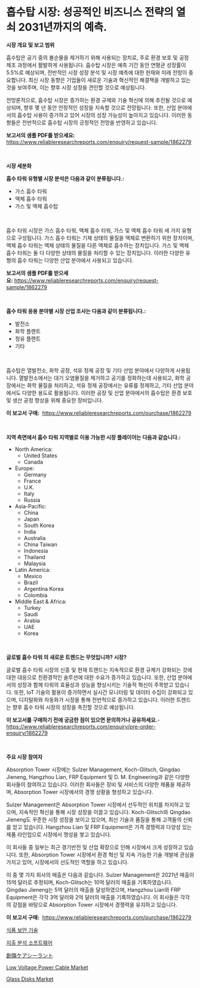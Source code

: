 <p><h1>흡수탑 시장: 성공적인 비즈니스 전략의 열쇠 2031년까지의 예측.</h1></p><p><strong>시장 개요 및 보고 범위</strong></p>
<p><p>흡수탑은 공기 중의 불순물을 제거하기 위해 사용되는 장치로, 주로 환경 보호 및 공정 제조 과정에서 활발하게 사용됩니다. 흡수탑 시장은 예측 기간 동안 연평균 성장률이 5.5%로 예상되며, 전반적인 시장 성장 분석 및 시장 예측에 대한 현재와 미래 전망이 중요합니다. 최신 시장 동향은 기업들이 새로운 기술과 혁신적인 해결책을 개발하고 있는 것을 보여주며, 이는 향후 시장 성장을 견인할 것으로 예상됩니다.</p><p>전망론적으로, 흡수탑 시장은 증가하는 환경 규제와 기술 혁신에 의해 추진될 것으로 예상되며, 향후 몇 년 동안 안정적인 성장을 지속할 것으로 전망됩니다. 또한, 산업 분야에서의 흡수탑 사용이 증가하고 있어 시장의 성장 가능성이 높아지고 있습니다. 이러한 동향들은 전반적으로 흡수탑 시장의 긍정적인 전망을 반영하고 있습니다.</p></p>
<p><strong>보고서의 샘플 PDF를 받으세요:</strong> <a href="https://www.reliableresearchreports.com/enquiry/request-sample/1862279">https://www.reliableresearchreports.com/enquiry/request-sample/1862279</a></p>
<p>&nbsp;</p>
<p><strong>시장 세분화</strong></p>
<p><strong>흡수 타워 유형별 시장 분석은 다음과 같이 분류됩니다.:</strong></p>
<p><ul><li>가스 흡수 타워</li><li>액체 흡수 타워</li><li>가스 및 액체 흡수탑</li></ul></p>
<p>&nbsp;</p>
<p><p>흡수 타워 시장은 가스 흡수 타워, 액체 흡수 타워, 가스 및 액체 흡수 타워 세 가지 유형으로 구성됩니다. 가스 흡수 타워는 기체 상태의 물질을 액체로 변환하기 위한 장치이며, 액체 흡수 타워는 액체 상태의 물질을 다른 액체로 흡수하는 장치입니다. 가스 및 액체 흡수 타워는 둘 다 다양한 상태의 물질을 처리할 수 있는 장치입니다. 이러한 다양한 유형의 흡수 타워는 다양한 산업 분야에서 사용되고 있습니다.</p></p>
<p><strong>보고서의 샘플 PDF를 받으세요:</strong>&nbsp;<a href="https://www.reliableresearchreports.com/enquiry/request-sample/1862279">https://www.reliableresearchreports.com/enquiry/request-sample/1862279</a></p>
<p>&nbsp;</p>
<p><strong> 흡수 타워 응용 분야별 시장 산업 조사는 다음과 같이 분류됩니다.:</strong></p>
<p><ul><li>발전소</li><li>화학 플랜트</li><li>정유 플랜트</li><li>기타</li></ul></p>
<p>&nbsp;</p>
<p><p>흡수탑은 열발전소, 화학 공장, 석유 정제 공장 및 기타 산업 분야에서 다양하게 사용됩니다. 열발전소에서는 대기 오염물질을 제거하고 공기를 정화하는데 사용되고, 화학 공장에서는 화학 물질을 처리하고, 석유 정제 공장에서는 유류를 정제하고, 기타 산업 분야에서도 다양한 용도로 활용됩니다. 이러한 공장 및 산업 분야에서의 흡수탑은 환경 보호 및 생산 공정 향상을 위해 중요한 장비입니다.</p></p>
<p><strong>이 보고서 구매:</strong>&nbsp; <a href="https://www.reliableresearchreports.com/purchase/1862279">https://www.reliableresearchreports.com/purchase/1862279</a></p>
<p>&nbsp;</p>
<p><strong>지역 측면에서 흡수 타워 지역별로 이용 가능한 시장 플레이어는 다음과 같습니다.:</strong></p>
<p><ul>
    <li>
        North America:
        <ul>
            <li>United States</li>
            <li>Canada</li>
        </ul>
    </li>
    <li>
        Europe:
        <ul>
            <li>Germany</li>
            <li>France</li>
            <li>U.K.</li>
            <li>Italy</li>
            <li>Russia</li>
        </ul>
    </li>
    <li>
        Asia-Pacific:
        <ul>
            <li>China</li>
            <li>Japan</li>
            <li>South Korea</li>
            <li>India</li>
            <li>Australia</li>
            <li>China Taiwan</li>
            <li>Indonesia</li>
            <li>Thailand</li>
            <li>Malaysia</li>
        </ul>
    </li>
    <li>
        Latin America:
        <ul>
            <li>Mexico</li>
            <li>Brazil</li>
            <li>Argentina Korea</li>
            <li>Colombia</li>
        </ul>
    </li>
    <li>
        Middle East & Africa:
        <ul>
            <li>Turkey</li>
            <li>Saudi</li>
            <li>Arabia</li>
            <li>UAE</li>
            <li>Korea</li>
        </ul>
    </li>
    </ul></p>
<p>&nbsp;</p>
<p><strong>글로벌 흡수 타워 의 새로운 트렌드는 무엇입니까? 시장?</strong></p>
<p><p>글로벌 흡수 타워 시장의 신흥 및 현재 트렌드는 지속적으로 환경 규제가 강화되는 것에 대한 대응으로 친환경적인 솔루션에 대한 수요가 증가하고 있습니다. 또한, 산업 분야에서의 성장과 함께 타워의 효율성과 성능을 향상시키는 기술적 혁신이 주목받고 있습니다. 또한, IoT 기술의 활용이 증가하면서 실시간 모니터링 및 데이터 수집이 강화되고 있으며, 디지털화와 자동화가 시장을 통해 전반적으로 증가하고 있습니다. 이러한 트렌드는 향후 흡수 타워 시장의 성장을 촉진할 것으로 예상됩니다.</p></p>
<p><strong>이 보고서를 구매하기 전에 궁금한 점이 있으면 문의하거나 공유하세요.</strong>- <a href="https://www.reliableresearchreports.com/enquiry/pre-order-enquiry/1862279">https://www.reliableresearchreports.com/enquiry/pre-order-enquiry/1862279</a></p>
<p>&nbsp;</p>
<p><strong>주요 시장 참여자</strong></p>
<p><p>Absorption Tower 시장에는 Sulzer Management, Koch-Glitsch, Qingdao Jieneng, Hangzhou Lian, FRP Equipment 및 D. M. Engineering과 같은 다양한 회사들이 참여하고 있습니다. 이러한 회사들은 장비 및 서비스의 다양한 제품을 제공하며, Absorption Tower 시장에서의 경쟁 상황을 형성하고 있습니다.</p><p>Sulzer Management은 Absorption Tower 시장에서 선두적인 위치를 차지하고 있으며, 지속적인 혁신을 통해 시장 성장을 이끌고 있습니다. Koch-Glitsch와 Qingdao Jieneng도 꾸준한 시장 성장을 보이고 있으며, 최신 기술과 품질을 통해 고객들의 신뢰를 얻고 있습니다. Hangzhou Lian 및 FRP Equipment은 가격 경쟁력과 다양성 있는 제품 라인업으로 시장에서 명성을 쌓고 있습니다.</p><p>이 회사들 중 일부는 최근 경기반전 및 산업 확장으로 인해 시장에서 크게 성장하고 있습니다. 또한, Absorption Tower 시장에서 환경 혁신 및 지속 가능한 기술 개발에 관심을 가지고 있어, 시장에서의 선도적인 역할을 하고 있습니다.</p><p>이 중 몇 가지 회사의 매출은 다음과 같습니다. Sulzer Management은 2021년 매출이 15억 달러로 추정되며, Koch-Glitsch는 10억 달러의 매출을 기록하였습니다. Qingdao Jieneng는 5억 달러의 매출을 달성하였으며, Hangzhou Lian와 FRP Equipment은 각각 3억 달러와 2억 달러의 매출을 기록하였습니다. 이 회사들은 각각의 강점을 바탕으로 Absorption Tower 시장에서 경쟁력을 유지하고 있습니다.</p></p>
<p><strong>이 보고서 구매:</strong>&nbsp;&nbsp;<a href="https://www.reliableresearchreports.com/purchase/1862279">https://www.reliableresearchreports.com/purchase/1862279</a></p>
<p><p><a href="https://medium.com/@lioneljeyrde454564576/%EC%8B%9D%ED%92%88-%EC%95%88%EC%A0%84-%EA%B8%B0%EC%88%A0-%EC%8B%9C%EC%9E%A5-%EC%A1%B0%EC%82%AC-%EB%B3%B4%EA%B3%A0%EC%84%9C-2024%EB%85%84%EB%B6%80%ED%84%B0-2031%EB%85%84%EA%B9%8C%EC%A7%80%EC%9D%98-%EC%97%AD%EC%82%AC-%EB%B0%8F-%EC%A0%84%EB%A7%9D-3fbd92738127">식품 보안 기술</a></p><p><a href="https://medium.com/@vlcostes/%EC%A7%80%EC%B6%9C-%EB%B6%84%EC%84%9D-%EC%86%8C%ED%94%84%ED%8A%B8%EC%9B%A8%EC%96%B4-%EC%8B%9C%EC%9E%A5-%EC%A1%B0%EC%82%AC-%EB%B3%B4%EA%B3%A0%EC%84%9C-2024%EB%85%84%EB%B6%80%ED%84%B0-2031%EB%85%84%EA%B9%8C%EC%A7%80%EC%9D%98-%EC%97%AD%EC%82%AC-%EB%B0%8F-%EC%98%88%EC%B8%A1-24b9aca8a660">지출 분석 소프트웨어</a></p><p><a href="https://github.com/oqxogxyvqe90775/Market-Research-Report-List-1/blob/main/6122308191969.md">創傷ケアシーラント</a></p><p><a href="https://issuu.com/reportprime-2/docs/low-voltage-power-cable-market-size-2030.pptx">Low Voltage Power Cable Market</a></p><p><a href="https://issuu.com/reportprime-2/docs/glass-disks-market-size-2030.pptx">Glass Disks Market</a></p></p>
